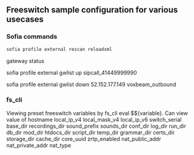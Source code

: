 ## Freeswitch sample configuration for various usecases


### Sofia commands
```sh
sofia profile external rescan reloadxml
```

gateway status 

sofia profile external gwlist up
sipcall_41449999990

sofia profile external gwlist down
52.152.177.149 voxbeam_outbound

### fs_cli
Viewing preset freeswitch variables by fs_cli eval $${variable}.  Can view value of 
      hostname
      local_ip_v4
      local_mask_v4
      local_ip_v6
      switch_serial
      base_dir
      recordings_dir
      sound_prefix
      sounds_dir
      conf_dir
      log_dir
      run_dir
      db_dir
      mod_dir
      htdocs_dir
      script_dir
      temp_dir
      grammar_dir
      certs_dir
      storage_dir
      cache_dir
      core_uuid
      zrtp_enabled
      nat_public_addr
      nat_private_addr
      nat_type


